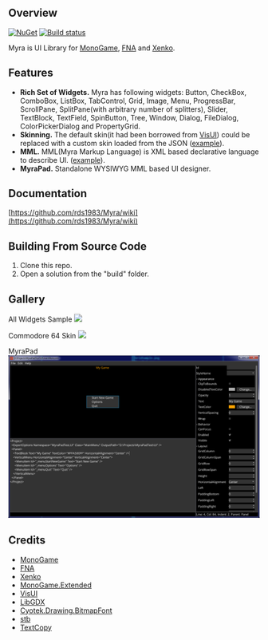 ## Overview
[![NuGet](https://img.shields.io/nuget/v/Myra.svg)](https://www.nuget.org/packages/Myra/) [![Build status](https://ci.appveyor.com/api/projects/status/ec4fpr4v0gn9moi7?svg=true)](https://ci.appveyor.com/project/RomanShapiro/myra)

Myra is UI Library for [MonoGame](http://www.monogame.net/), [FNA](https://github.com/FNA-XNA/FNA) and [Xenko](https://github.com/xenko3d/xenko).  

## Features
* **Rich Set of Widgets.** Myra has following widgets: Button, CheckBox, ComboBox, ListBox, TabControl, Grid, Image, Menu, ProgressBar, ScrollPane, SplitPane(with arbitrary number of splitters), Slider, TextBlock, TextField, SpinButton, Tree, Window, Dialog, FileDialog, ColorPickerDialog and PropertyGrid.
* **Skinning.**  The default skin(it had been borrowed from [VisUI](https://github.com/kotcrab/vis-ui)) could be replaced with a custom skin loaded from the JSON ([example](/samples/Myra.Samples.CustomUIStylesheet/Resources/ui_stylesheet.json)).
* **MML.** MML(Myra Markup Language) is XML based declarative language to describe UI. ([example](/samples/Myra.Samples.AllWidgets/allControls.xml)).
* **MyraPad.** Standalone WYSIWYG MML based UI designer.

## Documentation
[https://github.com/rds1983/Myra/wiki](https://github.com/rds1983/Myra/wiki)

## Building From Source Code
1. Clone this repo.
2. Open a solution from the "build" folder.

## Gallery
All Widgets Sample
![](/images/AllWidgetsSample.png)

Commodore 64 Skin
![](/images/CustomStylesheetSample.png)

MyraPad
![](/images/MyraPad.png)

## Credits
* [MonoGame](http://www.monogame.net/)
* [FNA](https://github.com/FNA-XNA/FNA)
* [Xenko](https://github.com/xenko3d/xenko)
* [MonoGame.Extended](https://github.com/craftworkgames/MonoGame.Extended)
* [VisUI](https://github.com/kotcrab/vis-editor/wiki/VisUI)
* [LibGDX](http://libgdx.badlogicgames.com/)
* [Cyotek.Drawing.BitmapFont](https://github.com/cyotek/Cyotek.Drawing.BitmapFont)
* [stb](https://github.com/nothings/stb)
* [TextCopy](https://github.com/SimonCropp/TextCopy)
